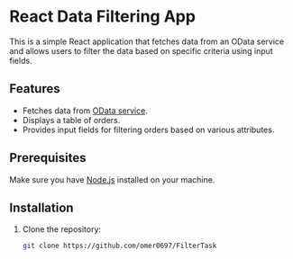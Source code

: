 # React Data Filtering App

This is a simple React application that fetches data from an OData service and allows users to filter the data based on specific criteria using input fields.

## Features

- Fetches data from [OData service](https://services.odata.org/V4/Northwind/Northwind.svc/Orders).
- Displays a table of orders.
- Provides input fields for filtering orders based on various attributes.

## Prerequisites

Make sure you have [Node.js](https://nodejs.org/) installed on your machine.

## Installation

1. Clone the repository:

   ```bash
   git clone https://github.com/omer0697/FilterTask

